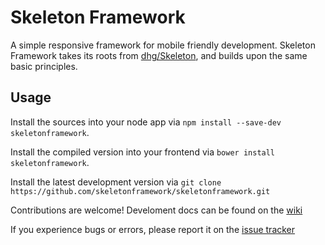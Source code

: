 # Skeleton Framework
A simple responsive framework for mobile friendly development. 
Skeleton Framework takes its roots from [dhg/Skeleton](https://github.com/dhg/Skeleton), and builds upon the same basic principles.

## Usage
Install the sources into your node app via `npm install --save-dev skeletonframework`.

Install the compiled version into your frontend via `bower install skeletonframework`.

Install the latest development version via `git clone https://github.com/skeletonframework/skeletonframework.git`

Contributions are welcome! Develoment docs can be found on the [wiki](https://github.com/skeletonframework/skeletonframework/wiki/Skeleton-Framework-Development)

If you experience bugs or errors, please report it on the [issue tracker](https://github.com/skeletonframework/skeletonframework/issues)